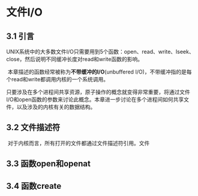 # 文件I/O

## 3.1 引言

​		UNIX系统中的大多数文件I/O只需要用到5个函数：open、read、write、lseek、close，然后说明不同缓冲长度对read和write函数的影响。

​		本章描述的函数经常被称为**不带缓冲的I/O**(unbuffered I/O)，不带缓冲指的是每个read和write都调用内核的一个系统调用。

​		只要涉及在多个进程间共享资源，原子操作的概念就变得非常重要，将通过文件I/O和open函数的参数来讨论此概念。本章进一步讨论在多个进程间如何共享文件，以及涉及的内核有关的数据结构。

## 3.2 文件描述符

​		对于内核而言，所有打开的文件都通过文件描述符引用。文件

## 3.3 函数open和openat

## 3.4 函数create
